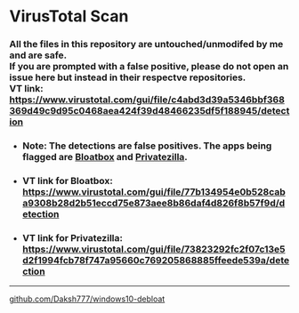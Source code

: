 # VirusTotal Scan
### All the files in this repository are untouched/unmodifed by me and are safe. <br> **If you are prompted with a false positive, please do not open an issue here but instead in their respectve repositories.** <br> VT link: https://www.virustotal.com/gui/file/c4abd3d39a5346bbf368369d49c9d95c0468aea424f39d48466235df5f188945/detection
  * ### Note: The detections are false positives. The apps being flagged are [Bloatbox](https://github.com/Daksh777/windows10-debloat/tree/master/Debloat%20Apps/Bloatbox) and [Privatezilla](https://github.com/Daksh777/windows10-debloat/tree/master/Debloat%20Apps/Privatezilla).
  * ### VT link for Bloatbox: https://www.virustotal.com/gui/file/77b134954e0b528caba9308b28d2b51eccd75e873aee8b86daf4d826f8b57f9d/detection
  * ### VT link for Privatezilla: https://www.virustotal.com/gui/file/73823292fc2f07c13e5d2f1994fcb78f747a95660c769205868885ffeede539a/detection
---
[github.com/Daksh777/windows10-debloat](https://github.com/Daksh777/windows10-debloat)
